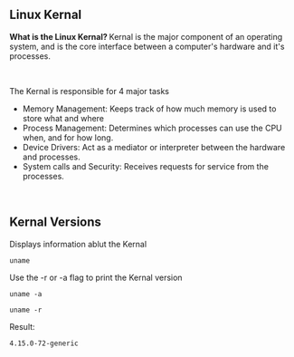 ## Linux Kernal

<b> What is the Linux Kernal? </b> Kernal is the major component of an operating system, and is the core interface between a computer's hardware and it's processes.

<br>

The Kernal is responsible for 4 major tasks
- Memory Management: Keeps track of how much memory is used to store what and where
- Process Management: Determines which processes can use the CPU when, and for how long.
- Device Drivers: Act as a mediator or interpreter between the hardware and processes.
- System calls and Security: Receives requests for service from the processes.

<br>

## Kernal Versions
Displays information ablut the Kernal
```
uname
```

Use the -r or -a flag to print the Kernal version
```
uname -a
```
```
uname -r
```
Result:
```
4.15.0-72-generic
```
